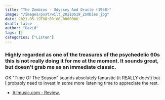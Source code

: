```yaml
---
title: "The Zombies - Odyssey And Oracle (1968)"
image: "/images/post/wilt_20210519_Zombies.jpg"
date: 2021-05-19T00:00:00.0000000
draft: false
author: "David"
tags: []
categories: ["Listen"]
---
```

### Highly regarded as one of the treasures of the psychedelic 60s this is not really doing it for me at the moment. It sounds great, but doesn't grab me as an immediate classic.

 OK "Time Of The Season" sounds absolutely fantastic (it REALLY does!) but I probably need to invest in some more listening time to appreciate the rest.

-  [Allmusic.com - Review.](https://www.allmusic.com/album/odessey-and-oracle-mw0000192449)